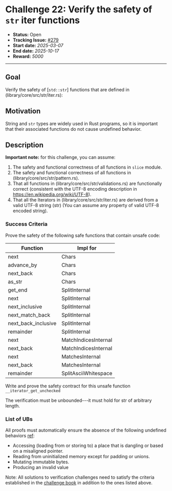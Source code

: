 # Challenge 22: Verify the safety of `str` iter functions

- **Status:** Open
- **Tracking Issue:** [#279](https://github.com/model-checking/verify-rust-std/issues/279)
- **Start date:** *2025-03-07*
- **End date:** *2025-10-17*
- **Reward:** *5000*

-------------------


## Goal

Verify the safety of [`std::str`] functions that are defined in (library/core/src/str/iter.rs):

## Motivation

String and `str` types are widely used in Rust programs, so it is important that their associated functions do not cause undefined behavior.
## Description

**Important note:** for this challenge, you can assume: 
1. The safety and functional correctness of all functions in `slice` module. 
2. The safety and functional correctness of all functions in (library/core/src/str/pattern.rs).
3. That all functions in (library/core/src/str/validations.rs) are functionally correct (consistent with the UTF-8 encoding description in https://en.wikipedia.org/wiki/UTF-8). 
4. That all the Iterators in (library/core/src/str/iter.rs) are derived from a valid UTF-8 string (str) (You can assume any property of valid UTF-8 encoded string).


### Success Criteria

Prove the safety of the following safe functions that contain unsafe code:


| Function | Impl for |
|---------| ---------|
|next| Chars|
|advance_by| Chars|
|next_back| Chars|
|as_str| Chars|
|get_end| SplitInternal|
|next| SplitInternal|
|next_inclusive| SplitInternal|
|next_match_back| SplitInternal|
|next_back_inclusive| SplitInternal|
|remainder| SplitInternal|
|next| MatchIndicesInternal|
|next_back| MatchIndicesInternal|
|next| MatchesInternal|
|next_back| MatchesInternal|
|remainder| SplitAsciiWhitespace|

Write and prove the safety contract for this unsafe function `__iterator_get_unchecked`

The verification must be unbounded---it must hold for str of arbitrary length.


### List of UBs

All proofs must automatically ensure the absence of the following undefined behaviors [ref](https://github.com/rust-lang/reference/blob/142b2ed77d33f37a9973772bd95e6144ed9dce43/src/behavior-considered-undefined.md):

* Accessing (loading from or storing to) a place that is dangling or based on a misaligned pointer.
* Reading from uninitialized memory except for padding or unions.
* Mutating immutable bytes.
* Producing an invalid value


Note: All solutions to verification challenges need to satisfy the criteria established in the [challenge book](../general-rules.md)
in addition to the ones listed above.
